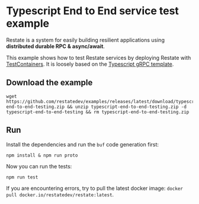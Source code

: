 # Typescript End to End service test example

Restate is a system for easily building resilient applications using **distributed durable RPC & async/await**.

This example shows how to test Restate services by deploying Restate with [TestContainers](https://node.testcontainers.org/). It is loosely based on the [Typescript gRPC template](https://github.com/restatedev/node-template-generator#grpc-variant).

## Download the example

```shell
wget https://github.com/restatedev/examples/releases/latest/download/typescript-end-to-end-testing.zip && unzip typescript-end-to-end-testing.zip -d typescript-end-to-end-testing && rm typescript-end-to-end-testing.zip
```

## Run

Install the dependencies and run the `buf` code generation first:

```shell
npm install & npm run proto
```

Now you can run the tests:

```shell
npm run test
```

If you are encountering errors, try to pull the latest docker image: `docker pull docker.io/restatedev/restate:latest`.